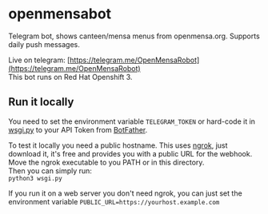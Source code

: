 # openmensabot
Telegram bot, shows canteen/mensa menus from openmensa.org. Supports daily push messages.  

Live on telegram: [https://telegram.me/OpenMensaRobot](https://telegram.me/OpenMensaRobot)  
This bot runs on Red Hat Openshift 3.

## Run it locally
You need to set the environment variable `TELEGRAM_TOKEN` or hard-code it in [wsgi.py](https://github.com/cvzi/openmensabot/blob/master/wsgi.py#L25-L28) 
to your API Token from [BotFather](https://telegram.me/botfather).  

To test it locally you need a public hostname. This uses [ngrok](https://ngrok.com/), just download it, it's free and provides you
with a public URL for the webhook.
Move the ngrok executable to you PATH or in this directory.  
Then you can simply run:  
`python3 wsgi.py`

If you run it on a web server you don't need ngrok, you can just set the environment variable `PUBLIC_URL=https://yourhost.example.com`
